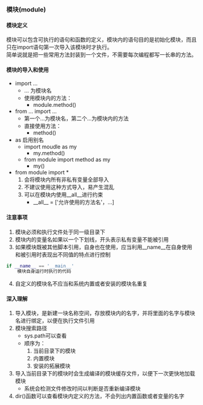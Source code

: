 ### 模块(module)
#### 模块定义   
模块可以包含可执行的语句和函数的定义，模块内的语句目的是初始化模块，而且只在import语句第一次导入该模块时才执行。  
简单说就是把一些常用方法封装到一个文件，不需要每次编程都写一长串的方法。  
#### 模块的导入和使用  
- import ...
	- ... 为模块名
	- 使用模块内的方法：
		- module.method()
- from ... import ...
	- 第一个...为模块名，第二个...为模块内的方法
	- 直接使用方法：
		- method()
- as 启用别名
	- import moudle as my
		- my.method()
	- from module import method as my
		- my()
- from module import \*
	1. 会将模块内所有非私有变量全部导入
	2. 不建议使用这种方式导入，易产生混乱
	3. 可以在模块内使用\_\_all__进行约束
		- \_\_all__ = ['允许使用的方法名'，...]
#### 注意事项
1. 模块必须和执行文件处于同一级目录下
2. 模块内的变量名如果以一个下划线，开头表示私有变量不能被引用
3. 如果模块既被其他脚本引用，自身也在使用，应当利用__name__在自身使用和被引用时表现出不同值的特点进行控制
```python
if __name__ == '__main__'
    模块自身运行时执行的代码
```
4. 自定义的模块名不应当和系统内置或者安装的模块名重复
#### 深入理解
1. 导入模块，是新建一块名称空间，存放模块内的名字，并将里面的名字与模块名进行绑定，以便在执行文件引用
2. 模块搜索路径
	- sys.path可以查看
	- 顺序为：
		1. 当前目录下的模块
		2. 内置模块
		3. 安装的拓展模块
3. 导入当前目录下的模块时会生成编译的模块缓存文件，以便下一次更快地加载模块
	- 系统会检测文件修改时间以判断是否重新编译模块
4. dir()函数可以查看模块内定义的方法，不会列出内置函数或者变量的名字